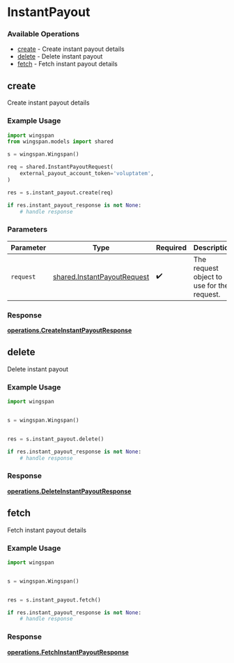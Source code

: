 # InstantPayout

### Available Operations

* [create](#create) - Create instant payout details
* [delete](#delete) - Delete instant payout
* [fetch](#fetch) - Fetch instant payout details

## create

Create instant payout details

### Example Usage

```python
import wingspan
from wingspan.models import shared

s = wingspan.Wingspan()

req = shared.InstantPayoutRequest(
    external_payout_account_token='voluptatem',
)

res = s.instant_payout.create(req)

if res.instant_payout_response is not None:
    # handle response
```

### Parameters

| Parameter                                                                  | Type                                                                       | Required                                                                   | Description                                                                |
| -------------------------------------------------------------------------- | -------------------------------------------------------------------------- | -------------------------------------------------------------------------- | -------------------------------------------------------------------------- |
| `request`                                                                  | [shared.InstantPayoutRequest](../../models/shared/instantpayoutrequest.md) | :heavy_check_mark:                                                         | The request object to use for the request.                                 |


### Response

**[operations.CreateInstantPayoutResponse](../../models/operations/createinstantpayoutresponse.md)**


## delete

Delete instant payout

### Example Usage

```python
import wingspan


s = wingspan.Wingspan()


res = s.instant_payout.delete()

if res.instant_payout_response is not None:
    # handle response
```


### Response

**[operations.DeleteInstantPayoutResponse](../../models/operations/deleteinstantpayoutresponse.md)**


## fetch

Fetch instant payout details

### Example Usage

```python
import wingspan


s = wingspan.Wingspan()


res = s.instant_payout.fetch()

if res.instant_payout_response is not None:
    # handle response
```


### Response

**[operations.FetchInstantPayoutResponse](../../models/operations/fetchinstantpayoutresponse.md)**

